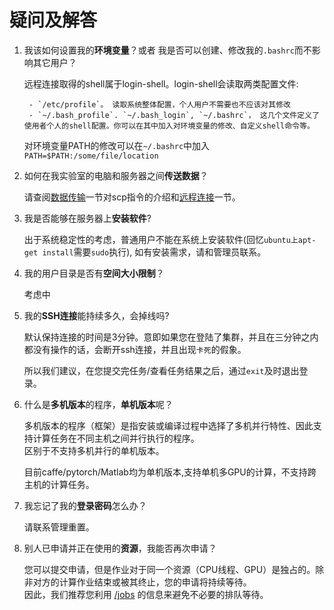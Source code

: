 # 疑问及解答

1. 我该如何设置我的**环境变量**？或者 我是否可以创建、修改我的`.bashrc`而不影响其它用户？  

     远程连接取得的shell属于login-shell。login-shell会读取两类配置文件:  
        
        - `/etc/profile`。 读取系统整体配置，个人用户不需要也不应该对其修改
        - `~/.bash_profile`. `~/.bash_login`, `~/.bashrc`， 这几个文件定义了使用者个人的shell配置。你可以在其中加入对环境变量的修改、自定义shell命令等。
        
    对环境变量PATH的修改可以在`~/.bashrc`中加入  
    `PATH=$PATH:/some/file/location`

2. 如何在我实验室的电脑和服务器之间**传送数据**？

    请查阅[数据传输](LinuxBasicCommands.md#数据传输)一节对scp指令的介绍和[远程连接](remoteAccess.md)一节。  

3. 我是否能够在服务器上**安装软件**?  

    出于系统稳定性的考虑，普通用户不能在系统上安装软件(回忆`ubuntu上apt-get install`需要`sudo`执行), 如有安装需求，请和管理员联系。

4. 我的用户目录是否有**空间大小限制**？  

    考虑中

5. 我的**SSH连接**能持续多久，会掉线吗? 

     默认保持连接的时间是3分钟。意即如果您在登陆了集群，并且在三分钟之内都没有操作的话，会断开ssh连接，并且出现`卡死`的假象。

     所以我们建议，在您提交完任务/查看任务结果之后，通过`exit`及时退出登录。
    
6. 什么是**多机版本**的程序，**单机版本**呢？

    多机版本的程序（框架）是指安装或编译过程中选择了多机并行特性、因此支持计算任务在不同主机之间并行执行的程序。  
    区别于不支持多机并行的单机版本。

    目前caffe/pytorch/Matlab均为单机版本,支持单机多GPU的计算，不支持跨主机的计算任务。
      
7. 我忘记了我的**登录密码**怎么办？

    请联系管理重置。

8. 别人已申请并正在使用的**资源**，我能否再次申请？

    您可以提交申请，但是作业对于同一个资源（CPU线程、GPU）是独占的。除非对方的计算作业结束或被其终止，您的申请将持续等待。  
    因此，我们推荐您利用 [/jobs](http://219.217.238.193/jobs) 的信息来避免不必要的排队等待。






